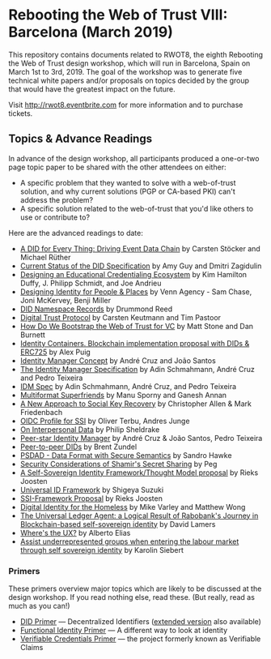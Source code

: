 # Rebooting the Web of Trust VIII: Barcelona (March 2019)

This repository contains documents related to RWOT8, the eighth
Rebooting the Web of Trust design workshop, which will run in
Barcelona, Spain on March 1st to 3rd, 2019. The goal of the workshop
was to generate five technical white papers and/or proposals on topics
decided by the group that would have the greatest impact on the
future.

Visit http://rwot8.eventbrite.com for more information and to purchase tickets.

##  Topics & Advance Readings

In advance of the design workshop, all participants produced a one-or-two page topic paper to be shared with the other attendees on either:

* A specific problem that they wanted to solve with a web-of-trust solution, and why current solutions (PGP or CA-based PKI) can't address the problem?
* A specific solution related to the web-of-trust that you'd like others to use or contribute to?

Here are the advanced readings to date:
* [A DID for Every Thing: Driving Event Data Chain](https://github.com/WebOfTrustInfo/rwot8-barcelona/blob/master/topics-and-advance-readings/A-DID-for-every-thing---Agile-Driving-Data-Chain) by Carsten Stöcker and Michael Rüther
* [Current Status of the DID Specification](https://github.com/WebOfTrustInfo/rwot8-barcelona/blob/master/topics-and-advance-readings/did-spec-current-status.md) by Amy Guy and Dmitri Zagidulin
* [Designing an Educational Credentialing Ecosystem](https://github.com/WebOfTrustInfo/rwot8-barcelona/blob/master/topics-and-advance-readings/educational-credentialing-ecosystem.md) by Kim Hamilton Duffy, J. Philipp Schmidt, and Joe Andrieu
* [Designing Identity for People & Places](https://github.com/WebOfTrustInfo/rwot8-barcelona/blob/master/topics-and-advance-readings/identity-for-people-places.md) by Venn Agency - Sam Chase, Joni McKervey, Benji Miller
* [DID Namespace Records](https://github.com/WebOfTrustInfo/rwot8-barcelona/blob/master/topics-and-advance-readings/did-namespace-records.md) by Drummond Reed
* [Digital Trust Protocol](https://github.com/WebOfTrustInfo/rwot8-barcelona/blob/master/topics-and-advance-readings/DigitalTrustProtocol.md) by Carsten Keutmann and Tim Pastoor
* [How Do We Bootstrap the Web of Trust for VC](https://github.com/WebOfTrustInfo/rwot8-barcelona/blob/master/topics-and-advance-readings/bootstrap_web-of-trust_reliance-lifecycle.md) by Matt Stone and Dan Burnett
* [Identity Containers. Blockchain implementation proposal with DIDs & ERC725](https://github.com/WebOfTrustInfo/rwot8-barcelona/blob/master/topics-and-advance-readings/identity-containers.md) by Alex Puig
* [Identity Manager Concept](https://github.com/WebOfTrustInfo/rwot8-barcelona/blob/master/topics-and-advance-readings/IdentityManager.md) by André Cruz and João Santos
* [The Identity Manager Specification](https://github.com/WebOfTrustInfo/rwot8-barcelona/blob/master/topics-and-advance-readings/idm-spec.md) by Adin Schmahmann, André Cruz and Pedro Teixeira
* [IDM Spec](https://github.com/WebOfTrustInfo/rwot8-barcelona/blob/master/topics-and-advance-readings/idm-spec.md) by Adin Schmahmann, André Cruz, and Pedro Teixeira
* [Multiformat Superfriends](https://github.com/WebOfTrustInfo/rwot8-barcelona/blob/master/topics-and-advance-readings/multiformat-superfriends.md) by Manu Sporny and Ganesh Annan
* [A New Approach to Social Key Recovery](https://github.com/WebOfTrustInfo/rwot8-barcelona/blob/master/topics-and-advance-readings/social-key-recovery.md) by Christopher Allen & Mark Friedenbach
* [OIDC Profile for SSI](https://github.com/WebOfTrustInfo/rwot8-barcelona/blob/master/topics-and-advance-readings/oidc-profile-for-ssi.md) by Oliver Terbu, Andres Junge
* [On Interpersonal Data](https://github.com/WebOfTrustInfo/rwot8-barcelona/blob/master/topics-and-advance-readings/on-personal-data.md) by Philip Sheldrake
* [Peer-star Identity Manager](https://github.com/WebOfTrustInfo/rwot8-barcelona/blob/master/topics-and-advance-readings/IdentityManager.md) by André Cruz & João Santos, Pedro Teixeira
* [Peer-to-peer DIDs](https://github.com/WebOfTrustInfo/rwot8-barcelona/blob/master/topics-and-advance-readings/P2P-DID.md) by Brent Zundel
* [PSDAD - Data Format with Secure Semantics](https://github.com/WebOfTrustInfo/rwot8-barcelona/blob/master/topics-and-advance-readings/psdad.md) by Sandro Hawke
* [Security Considerations of Shamir's Secret Sharing](https://github.com/WebOfTrustInfo/rwot8-barcelona/blob/master/topics-and-advance-readings/security_shamirs.md) by Peg
* [A Self-Sovereign Identity Framework/Thought Model proposal](https://github.com/WebOfTrustInfo/rwot8-barcelona/blob/master/topics-and-advance-readings/SSI-FrameworkProposal.md) by Rieks Joosten
* [Universal ID Framework](https://github.com/WebOfTrustInfo/rwot8-barcelona/blob/master/topics-and-advance-readings/universal-id-framework.md) by Shigeya Suzuki
* [SSI-Framework Proposal](https://github.com/WebOfTrustInfo/rwot8-barcelona/blob/master/topics-and-advance-readings/SSI-FrameworkProposal.md) by Rieks Joosten
* [Digital Identity for the Homeless](https://github.com/WebOfTrustInfo/rwot8-barcelona/blob/master/topics-and-advance-readings/Digital-Identity-for-the-Homeless.md) by Mike Varley and Matthew Wong
* [The Universal Ledger Agent: a Logical Result of Rabobank's Journey in Blockchain-based self-sovereign identity](https://github.com/WebOfTrustInfo/rwot8-barcelona/blob/master/topics-and-advance-readings/universal-ledger-agent.md) by David Lamers
* [Where's the UX?](https://github.com/WebOfTrustInfo/rwot8-barcelona/blob/master/topics-and-advance-readings/did-ux.md) by Alberto Elias
* [Assist underrepresented groups when entering the labour market through self sovereign identity](https://github.com/WebOfTrustInfo/rwot8-barcelona/blob/master/topics-and-advance-readings/diverse-teams.md) by Karolin Siebert

### Primers

These primers overview major topics which are likely to be discussed
at the design workshop. If you read nothing else, read these. (But
really, read as much as you can!)

* [DID Primer](https://github.com/WebOfTrustInfo/rwot8-barcelona/blob/master/topics-and-advance-readings/did-primer.md) — Decentralized Identifiers ([extended version](https://github.com/WebOfTrustInfo/rwot7-fall2018/blob/master/topics-and-advance-readings/did-primer-extended.md) also available)
* [Functional Identity Primer](https://github.com/WebOfTrustInfo/rwot8-barcelona/blob/master/topics-and-advance-readings/functional-identity-primer.md) — A different way to look at identity
* [Verifiable Credentials Primer](https://github.com/WebOfTrustInfo/rwot8-barcelona/blob/master/topics-and-advance-readings/verifiable-credentials-primer.md) — the project formerly known as Verifiable Claims
